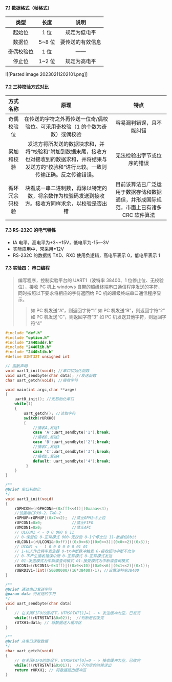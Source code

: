 #### 7.1  数据格式（帧格式）

|  **类型**  | **长度** |     **说明**     |
|:----------:|:--------:|:----------------:|
|   起始位   |   1 位   |   规定为低电平   |
|   数据位   |  5~8 位  | 要传送的有效信息 |
| 奇偶校验位 |   1 位   |        ——        |
|   停止位   |  1~2 位  |   规定为高电平   |

![[Pasted image 20230211202101.png]]

#### 7.2  三种校验方式对比

|  **方式名称**  |                                                                        **原理**                                                                        |                                      **特点**                                       |
|:--------------:|:------------------------------------------------------------------------------------------------------------------------------------------------------:|:-----------------------------------------------------------------------------------:|
|   奇偶校验位   |                                     在传送的字符之外再传送一位奇/偶校验位。可采用奇校验（1 的个数为奇数）或偶校验                                      |                              容易漏判错误，且不能纠错                               |
|   累加和校验   | 发送方将所发送的数据块求和，并将“校验和”附加到数据末尾，接收方也对接收到的数据求和，并将结果与发送方的“校验和”进行比较。一致则传输正确。反之传输错误。 |                             无法检验出字节或位序的错误                              |
| 循环冗余码校验 |                            块看成一串二进制数，再除以特定的数，将余数作为校验码发送到接收方。接收方同样求余，以校验是否出错                            | 目前该算法已广泛运用于数据存储和数据通信，并形成国际规范，市面上已有诸多 CRC 软件算法 |                                                                                                                                                        |                                                                                     |

#### 7.3  RS-232C 的电气特性
* IA 电平，高电平为+3~+15V，低电平为-15~-3V
* 实际应用中，常采用±12V
* RS-232C 的数据线 TXD、RXD 使用负逻辑，高电平表示 0，低电平表示 1

#### 7.3 实验四： 串口编程
>编写程序，控制实验平台的 UART1（波特率 38400、1 位停止位、无校验位），接收 PC 机上 windows 自带的超级终端串口通信程序发送的字符，同时按照以下要求将相应的字符返回给 PC 机的超级终端串口通信程序显示。
>>如 PC 机发送“A”，则返回字符“1” 
>>如 PC 机发送“B”，则返回字符“2”
>>如 PC 机发送“C”，则返回字符“3”
>>如 PC 机发送其他字符，则返回字符“4”

```C
#include "def.h"
#include "option.h"
#include "2440addr.h"    
#include "2440lib.h"
#include "2440slib.h"    
#define UINT32T unsigned int

// 函数声明
void uart1_init(void); //串口初始化函数
void uart_sendbyte(char data); //发送函数
char uart_getch(void); //接收字符

void main(int argc,char **argv)
{
    uart0_init(); //先初始化串口   
    while(1)
    {
        uart_getch(); //读取字符
        switch(rURXH0) 
        {
	        //接收A,发送1
            case 'A':uart_sendbyte('1');break; 
            //接收B,发送2
            case 'B':uart_sendbyte('2');break; 
            //接收C,发送3
            case 'C':uart_sendbyte('3');break; 
            //接收D,发送4
            default: uart_sendbyte('4');break; 
         }
    }
}

/**
@brief 串口初始化
*/
void uart1_init(void)                    
{
	rGPHCON=(rGPHCON&~(0xfff<<4))|(0xaaa<<4);
	//设置端口RX0~2、TX0~2
    rGPHUP=rGPHUP|(0x7<<2);  //禁止GPH1~3上拉
    rUFCON1=0x0;             //禁止FIFO
    rUMCON1=0x0;             //禁止AFC    
    // ULCON1 < - 0 0 000 0 11
    // 0-保留位 0-正常模式 000-无校验 0-1个停止位 11-数据位8bit
    rULCON1=(rULCON1&~0xff)|((0x0<<6)|(0x0<<3)|(0x0<<2)|(0x3));
    // UCON1 < - 1 0 0 0 0 0 0 01 01
    // 1-ULK作比特率发生器 0-tx中断脉冲触发 0-接收超时中断不允许
    // 0-不产生接收错误中断 0-正常模式 0-正常模式发送
    // 01-发送模式为中断或查询模式 01-接受模式为中断或查询模式
    rUCON1=(rUCON1&~0x3ff)|((0x0<<10)|(0x0<<6)|(0x1<<2)|(0x1));
    rUBRDIV1=(int)(50000000/(16*38400)-1); //设置波特率38400  
}

/**
@brief 通过串口发送字符
@param data 待发送的字符
*/
void uart_sendbyte(char data)    
{
	// 在关闭FIFO的情况下，UTRSRTAT[1]=1 - > 发送缓冲为空，已发完
    while(!(rUTRSTAT1&0x02));  //判断是否发完
    rUTXH1=data; // 将数据送入缓冲区
}

/**
@brief 从串口读取数据
*/
char uart_getch(void)                  
{
	// 在关闭FIFO的情况下，UTRSRTAT[0]=0 - > 接收缓冲为空，已收完
    while(!(rUTRSTAT1&0x01));  //不为空的时候读出
    return rURXH1; // 将数据提出缓冲区
}
```